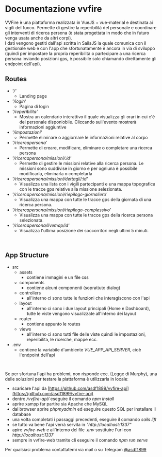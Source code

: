 # Documentazione vvfire

VVFire è una piattaforma realizzata in VueJS + vue-material e destinata ai vigili del fuoco. 
Permette di gestire la reperibilità del personale e coordinare gli interventi di ricerca persona (è stata progettata in modo che in futuro venga usata anche da altri corpi).
<br>
I dati vengono gestiti dall'api scritta in SailsJS la quale comunica con il gestionale web e con l'app che sfortunatamente è ancora in via di sviluppo (quindi per impostare la propria reperibilità o partecipare a una ricerca persona inviando posizioni gps, è possibile solo chiamando direttamente gli endpoint dell'api).
<br>

## Routes

- *'/'*
  - Landing page
- *'/login'*
  - Pagina di login
- *'/reperibilita'*
  - Mostra un calendario interattivo il quale visualizza gli orari in cui c'è del personale disponiobile. Cliccando sull'evento mostrerà informazioni aggiuntive
- *'/impostazioni'*
  - Permette eliminare o aggiornare le informazioni relative al corpo
- *'/ricercapersona'*
  - Permette di creare, modificare, eliminare o completare una ricerca persona
- *'/ricercapersona/missioni/:id'*
  - Permette di gestire le missioni relative alla ricerca persona. Le missioni sono suddivise in giorno e per ogniuna è possibile modificarla, eliminarla o completarla
- *'/ricercapersona/missioni/dettagli/:id'*
  - Visualizza una lista con i vigili partecipanti e una mappa topografica con le tracce gps relative alla missione selezionata.
- *'/ricercapersona/missioni/riepilogo-giornaliero'*
  - Visualizza una mappa con tutte le tracce gps della giornata di una ricerca persona.
- *'/ricercapersona/missioni/riepilogo-complessivo'*
  - Visualizza una mappa con tutte le tracce gps della ricerca persona selezionata.
- *'/ricercapersona/livemap/id'*
  - Visualizza l'ultima posizione dei soccorritori negli ultimi 5 minuti.

<br>

## App Structure

- src
  - assets
    - contiene immagini e un file css
  - components
    - contiene alcuni componenti (soprattuto dialog)
  - controllers
    - all'interno ci sono tutte le funzioni che interagiscono con l'api
  - layout
    - all'interno ci sono i due layout principali (Home e Dashboard), tutte le viste vengono visualizzate all'interno dei layout
  - router
    - contiene appunto le routes
  - views
    - all'interno ci sono tutti file delle viste quindi le impostazioni, reperibilita, le ricerche, mappe ecc.
- .env
  - contiene la variabile d'ambiente *VUE_APP_API_SERVER*, cioè l'endpoint dell'api


<br>

Se per sfortuna l'api ha problemi, non risponde ecc. (Legge di Murphy), una delle soluzioni
per testare la piattaforma è utilizzarla in locale:
- scaricare l'api da [https://github.com/asdf1899/vvfire-api](https://github.com/asdf1899/vvfire-api) 
- dentro */vvfire-api/* eseguire il comando *npm install*
- aprire xampp far partire sia Apache che MySQL
- dal browser aprire *phpmyadmin* ed eseguire questo SQL per installare il database
- una volta completati i passaggi precedenti, eseguire il comando *sails lift*
- se tutto va bene l'api verrà servita in *"http://localhost:1337"*
- apire *vvfire-web* e all'interno del file *.env* sostituire l'url con *http://localhost:1337*
- sempre in vvfire-web tramite cli eseguire il comando *npm run serve*   

Per qualsiasi problema contattatemi via mail o su Telegram [@asdf1899](https://t.me/asdf1899)